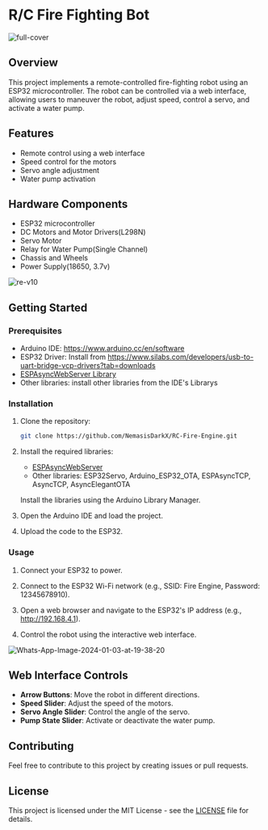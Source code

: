 # R/C Fire Fighting Bot

<img src="https://i.ibb.co/qFJ2Dx1/full-cover.png" alt="full-cover" border="0">

## Overview

This project implements a remote-controlled fire-fighting robot using an ESP32 microcontroller. The robot can be controlled via a web interface, allowing users to maneuver the robot, adjust speed, control a servo, and activate a water pump.

## Features

- Remote control using a web interface
- Speed control for the motors
- Servo angle adjustment
- Water pump activation

## Hardware Components

- ESP32 microcontroller
- DC Motors and Motor Drivers(L298N)
- Servo Motor
- Relay for Water Pump(Single Channel)
- Chassis and Wheels
- Power Supply(18650, 3.7v)

<img src="https://i.ibb.co/0jYM2c5/re-v10.png" alt="re-v10" border="0">

## Getting Started

### Prerequisites

- Arduino IDE: https://www.arduino.cc/en/software
- ESP32 Driver: Install from https://www.silabs.com/developers/usb-to-uart-bridge-vcp-drivers?tab=downloads
- [ESPAsyncWebServer Library](https://github.com/me-no-dev/ESPAsyncWebServer.git)
- Other libraries: install other libraries from the IDE's Librarys

### Installation

1. Clone the repository:

    ```bash
    git clone https://github.com/NemasisDarkX/RC-Fire-Engine.git
    ```

2. Install the required libraries:

    - [ESPAsyncWebServer](https://github.com/me-no-dev/ESPAsyncWebServer.git)
    - Other libraries: ESP32Servo, Arduino_ESP32_OTA, ESPAsyncTCP, AsyncTCP, AsyncElegantOTA

    Install the libraries using the Arduino Library Manager.

3. Open the Arduino IDE and load the project.

4. Upload the code to the ESP32.

### Usage

1. Connect your ESP32 to power.

2. Connect to the ESP32 Wi-Fi network (e.g., SSID: Fire Engine, Password: 12345678910).

3. Open a web browser and navigate to the ESP32's IP address (e.g., http://192.168.4.1).

4. Control the robot using the interactive web interface.

<img src="https://i.ibb.co/DLdqB0G/Whats-App-Image-2024-01-03-at-19-38-20.jpg" alt="Whats-App-Image-2024-01-03-at-19-38-20" border="0">

## Web Interface Controls

- **Arrow Buttons**: Move the robot in different directions.
- **Speed Slider**: Adjust the speed of the motors.
- **Servo Angle Slider**: Control the angle of the servo.
- **Pump State Slider**: Activate or deactivate the water pump.

## Contributing

Feel free to contribute to this project by creating issues or pull requests.

## License

This project is licensed under the MIT License - see the [LICENSE](LICENSE) file for details.

